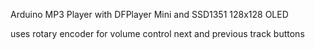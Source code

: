 Arduino MP3 Player with DFPlayer Mini and SSD1351 128x128 OLED 

uses rotary encoder for volume control
next and previous track buttons
